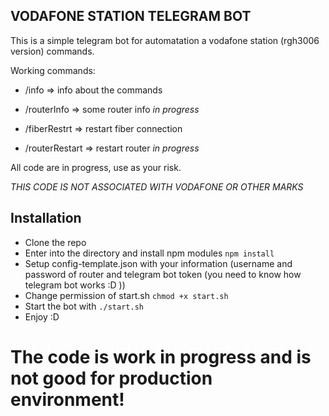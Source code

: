 ## VODAFONE STATION TELEGRAM BOT

This is a simple telegram bot for automatation a vodafone station (rgh3006 version) commands.

Working commands:

* /info => info about the commands 

* /routerInfo => some router info *in progress*

* /fiberRestrt => restart fiber connection

* /routerRestart => restart router *in progress*


All code are in progress, use as your risk.

*THIS CODE IS NOT ASSOCIATED WITH VODAFONE OR OTHER MARKS*

## Installation

- Clone the repo
- Enter into the directory and install npm modules `npm install`
- Setup config-template.json with your information (username and password of router and telegram bot token (you need to know how telegram bot works :D ))
- Change permission of start.sh `chmod +x start.sh`
- Start the bot with `./start.sh`
- Enjoy :D


# The code is work in progress and is not good for production environment!
